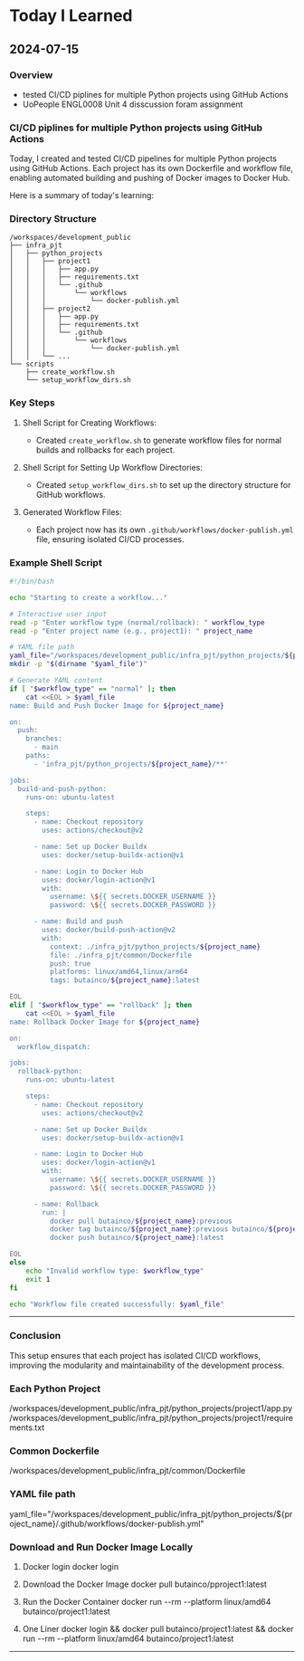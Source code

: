 # Today I Learned

## 2024-07-15

### Overview
- tested CI/CD piplines for multiple Python projects using GitHub Actions
- UoPeople ENGL0008 Unit 4 disscussion foram assignment

### CI/CD piplines for multiple Python projects using GitHub Actions
Today, I created and tested CI/CD pipelines for multiple Python projects using GitHub Actions. 
Each project has its own Dockerfile and workflow file, 
enabling automated building and pushing of Docker images to Docker Hub.

Here is a summary of today's learning:

### Directory Structure

```plaintext
/workspaces/development_public
├── infra_pjt
│   ├── python_projects
│   │   ├── project1
│   │   │   ├── app.py
│   │   │   ├── requirements.txt
│   │   │   └── .github
│   │   │       └── workflows
│   │   │           └── docker-publish.yml
│   │   ├── project2
│   │   │   ├── app.py
│   │   │   ├── requirements.txt
│   │   │   └── .github
│   │   │       └── workflows
│   │   │           └── docker-publish.yml
│   │   └── ...
└── scripts
    ├── create_workflow.sh
    └── setup_workflow_dirs.sh
```

### Key Steps

1. Shell Script for Creating Workflows:
    - Created `create_workflow.sh` to generate workflow files for normal builds and rollbacks for each project.

2. Shell Script for Setting Up Workflow Directories:
    - Created `setup_workflow_dirs.sh` to set up the directory structure for GitHub workflows.

3. Generated Workflow Files:
    - Each project now has its own `.github/workflows/docker-publish.yml` file, ensuring isolated CI/CD processes.


### Example Shell Script

```sh
#!/bin/bash

echo "Starting to create a workflow..."

# Interactive user input
read -p "Enter workflow type (normal/rollback): " workflow_type
read -p "Enter project name (e.g., project1): " project_name

# YAML file path
yaml_file="/workspaces/development_public/infra_pjt/python_projects/${project_name}/.github/workflows/docker-publish.yml"
mkdir -p "$(dirname "$yaml_file")"

# Generate YAML content
if [ "$workflow_type" == "normal" ]; then
    cat <<EOL > $yaml_file
name: Build and Push Docker Image for ${project_name}

on:
  push:
    branches:
      - main
    paths:
      - 'infra_pjt/python_projects/${project_name}/**'

jobs:
  build-and-push-python:
    runs-on: ubuntu-latest

    steps:
      - name: Checkout repository
        uses: actions/checkout@v2

      - name: Set up Docker Buildx
        uses: docker/setup-buildx-action@v1

      - name: Login to Docker Hub
        uses: docker/login-action@v1
        with:
          username: \${{ secrets.DOCKER_USERNAME }}
          password: \${{ secrets.DOCKER_PASSWORD }}

      - name: Build and push
        uses: docker/build-push-action@v2
        with:
          context: ./infra_pjt/python_projects/${project_name}
          file: ./infra_pjt/common/Dockerfile
          push: true
          platforms: linux/amd64,linux/arm64
          tags: butainco/${project_name}:latest

EOL
elif [ "$workflow_type" == "rollback" ]; then
    cat <<EOL > $yaml_file
name: Rollback Docker Image for ${project_name}

on:
  workflow_dispatch:

jobs:
  rollback-python:
    runs-on: ubuntu-latest

    steps:
      - name: Checkout repository
        uses: actions/checkout@v2

      - name: Set up Docker Buildx
        uses: docker/setup-buildx-action@v1

      - name: Login to Docker Hub
        uses: docker/login-action@v1
        with:
          username: \${{ secrets.DOCKER_USERNAME }}
          password: \${{ secrets.DOCKER_PASSWORD }}

      - name: Rollback
        run: |
          docker pull butainco/${project_name}:previous
          docker tag butainco/${project_name}:previous butainco/${project_name}:latest
          docker push butainco/${project_name}:latest

EOL
else
    echo "Invalid workflow type: $workflow_type"
    exit 1
fi

echo "Workflow file created successfully: $yaml_file"
```

---

### Conclusion

This setup ensures that each project has isolated CI/CD workflows, improving the modularity and maintainability of the development process.


### Each Python Project
/workspaces/development_public/infra_pjt/python_projects/project1/app.py
/workspaces/development_public/infra_pjt/python_projects/project1/requirements.txt

### Common Dockerfile
/workspaces/development_public/infra_pjt/common/Dockerfile

### YAML file path
yaml_file="/workspaces/development_public/infra_pjt/python_projects/${project_name}/.github/workflows/docker-publish.yml"


### Download and Run Docker Image Locally
1. Docker login
docker login

2. Download the Docker Image
docker pull butainco/pproject1:latest

3. Run the Docker Container
docker run --rm --platform linux/amd64 butainco/project1:latest

4. One Liner
docker login && docker pull butainco/project1:latest && docker run --rm --platform linux/amd64 butainco/project1:latest
---

